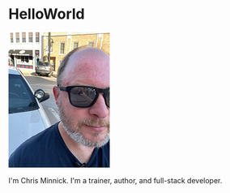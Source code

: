 # HelloWorld
![headshot](chris-and-car.jpeg)

 I'm Chris Minnick. I'm a trainer, author, and full-stack developer.
